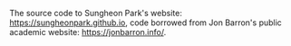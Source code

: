 The source code to Sungheon Park's website: https://sungheonpark.github.io, code borrowed from Jon Barron's public academic website: https://jonbarron.info/. 
